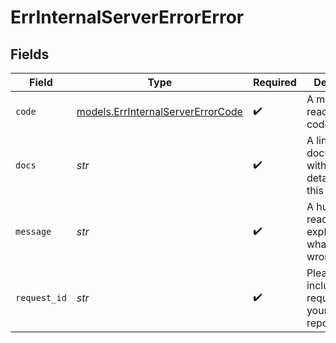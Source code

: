 # ErrInternalServerErrorError


## Fields

| Field                                                                        | Type                                                                         | Required                                                                     | Description                                                                  | Example                                                                      |
| ---------------------------------------------------------------------------- | ---------------------------------------------------------------------------- | ---------------------------------------------------------------------------- | ---------------------------------------------------------------------------- | ---------------------------------------------------------------------------- |
| `code`                                                                       | [models.ErrInternalServerErrorCode](../models/errinternalservererrorcode.md) | :heavy_check_mark:                                                           | A machine readable error code.                                               | INTERNAL_SERVER_ERROR                                                        |
| `docs`                                                                       | *str*                                                                        | :heavy_check_mark:                                                           | A link to our documentation with more details about this error code          | https://bannerify.co/docs/api-reference/errors/code/INTERNAL_SERVER_ERROR    |
| `message`                                                                    | *str*                                                                        | :heavy_check_mark:                                                           | A human readable explanation of what went wrong                              |                                                                              |
| `request_id`                                                                 | *str*                                                                        | :heavy_check_mark:                                                           | Please always include the requestId in your error report                     | req:1234                                                                     |